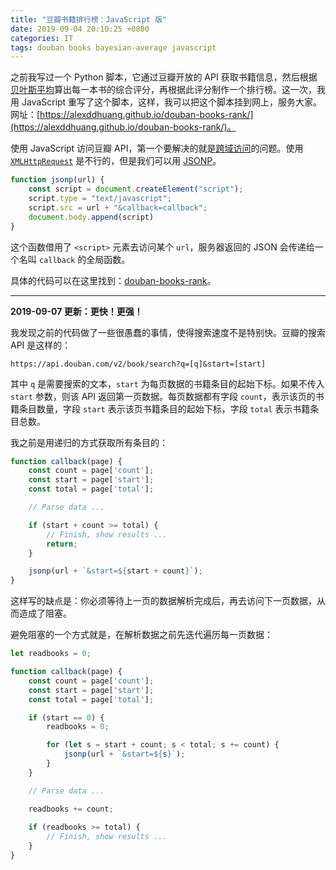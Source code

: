 ```yaml
---
title: "豆瓣书籍排行榜：JavaScript 版"
date: 2019-09-04 20:10:25 +0800
categories: IT
tags: douban books bayesian-average javascript
---
```


之前我写过一个 Python 脚本，它通过豆瓣开放的 API 获取书籍信息，然后根据[贝叶斯平均](/2019/08/30/ji-yu-bei-xie-si-ping-jun-zhi-zuo-dou-ban-shu-ji-pai-xing-bang.html)算出每一本书的综合评分，再根据此评分制作一个排行榜。这一次，我用 JavaScript 重写了这个脚本，这样，我可以把这个脚本挂到网上，服务大家。网址：[https://alexddhuang.github.io/douban-books-rank/](https://alexddhuang.github.io/douban-books-rank/)。

使用 JavaScript 访问豆瓣 API，第一个要解决的就是[跨域访问](https://developer.mozilla.org/zh-CN/docs/Web/HTTP/Access_control_CORS)的问题。使用 [`XMLHttpRequest`](https://developer.mozilla.org/en-US/docs/Web/API/XMLHttpRequest) 是不行的，但是我们可以用 [JSONP](https://www.w3schools.com/js/js_json_jsonp.asp)。

```javascript
function jsonp(url) {
    const script = document.createElement("script");
    script.type = "text/javascript";
    script.src = url + "&callback=callback";
    document.body.append(script)
}
```

这个函数借用了 `<script>` 元素去访问某个 `url`，服务器返回的 JSON 会传递给一个名叫 `callback` 的全局函数。

具体的代码可以在这里找到：[douban-books-rank](https://github.com/alexddhuang/douban-books-rank)。

-------

**2019-09-07 更新：更快！更强！**

我发现之前的代码做了一些很愚蠢的事情，使得搜索速度不是特别快。豆瓣的搜索 API 是这样的：

```
https://api.douban.com/v2/book/search?q=[q]&start=[start]
```

其中 `q` 是需要搜索的文本，`start` 为每页数据的书籍条目的起始下标。如果不传入 `start` 参数，则该 API 返回第一页数据。每页数据都有字段 `count`，表示该页的书籍条目数量，字段 `start` 表示该页书籍条目的起始下标，字段 `total` 表示书籍条目总数。

我之前是用递归的方式获取所有条目的：

```javascript
function callback(page) {
    const count = page['count'];
    const start = page['start'];
    const total = page['total'];

    // Parse data ...

    if (start + count >= total) {
        // Finish, show results ...
        return;
    }

    jsonp(url + `&start=${start + count}`);
}
```

这样写的缺点是：你必须等待上一页的数据解析完成后，再去访问下一页数据，从而造成了阻塞。

避免阻塞的一个方式就是，在解析数据之前先迭代遍历每一页数据：

```javascript
let readbooks = 0;

function callback(page) {
    const count = page['count'];
    const start = page['start'];
    const total = page['total'];

    if (start == 0) {
        readbooks = 0;

        for (let s = start + count; s < total; s += count) {
            jsonp(url + `&start=${s}`);
        }
    }

    // Parse data ...

    readbooks += count;
    
    if (readbooks >= total) {
        // Finish, show results ...
    }
}
```
